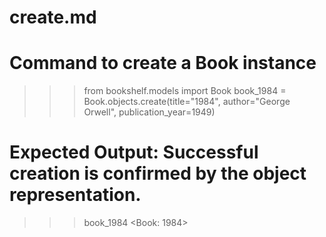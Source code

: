 # create.md
# Command to create a Book instance
>>> from bookshelf.models import Book
>>> book_1984 = Book.objects.create(title="1984", author="George Orwell", publication_year=1949)

# Expected Output: Successful creation is confirmed by the object representation.
>>> book_1984
<Book: 1984>